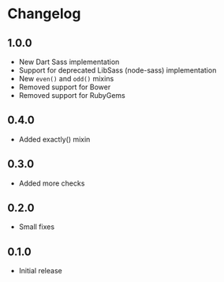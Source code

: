 # Changelog

## 1.0.0

- New Dart Sass implementation
- Support for deprecated LibSass (node-sass) implementation 
- New `even()` and `odd()`  mixins
- Removed support for Bower
- Removed support for RubyGems

## 0.4.0

- Added exactly() mixin

## 0.3.0

- Added more checks

## 0.2.0

- Small fixes

## 0.1.0

- Initial release
